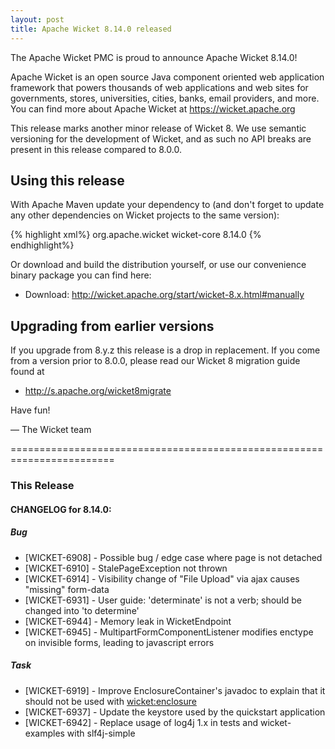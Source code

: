 ```yaml
---
layout: post
title: Apache Wicket 8.14.0 released
---
```

The Apache Wicket PMC is proud to announce Apache Wicket 8.14.0!

Apache Wicket is an open source Java component oriented web application
framework that powers thousands of web applications and web sites for
governments, stores, universities, cities, banks, email providers, and
more. You can find more about Apache Wicket at https://wicket.apache.org

This release marks another minor release of Wicket 8. We
use semantic versioning for the development of Wicket, and as such no
API breaks are present in this release compared to 8.0.0.

Using this release
------------------

With Apache Maven update your dependency to (and don't forget to
update any other dependencies on Wicket projects to the same version):

{% highlight xml%}
<dependency>
    <groupId>org.apache.wicket</groupId>
    <artifactId>wicket-core</artifactId>
    <version>8.14.0</version>
</dependency>
{% endhighlight%}

Or download and build the distribution yourself, or use our
convenience binary package you can find here:

 * Download: http://wicket.apache.org/start/wicket-8.x.html#manually

<!--more-->

Upgrading from earlier versions
-------------------------------

If you upgrade from 8.y.z this release is a drop in replacement. If
you come from a version prior to 8.0.0, please read our Wicket 8
migration guide found at

 * http://s.apache.org/wicket8migrate

Have fun!

— The Wicket team

    
========================================================================

### This Release

#### CHANGELOG for 8.14.0:
    
##### Bug

 * [WICKET-6908] - Possible bug / edge case where page is not detached
 * [WICKET-6910] - StalePageException not thrown
 * [WICKET-6914] - Visibility change of "File Upload" via ajax causes "missing" form-data
 * [WICKET-6931] - User guide: 'determinate' is not a verb; should be changed into 'to determine'
 * [WICKET-6944] - Memory leak in WicketEndpoint
 * [WICKET-6945] - MultipartFormComponentListener modifies enctype on invisible forms, leading to javascript errors

##### Task

 * [WICKET-6919] - Improve EnclosureContainer's javadoc to explain that it should not be used with <wicket:enclosure>
 * [WICKET-6937] - Update the keystore used by the quickstart application
 * [WICKET-6942] - Replace usage of log4j 1.x in tests and wicket-examples with slf4j-simple

